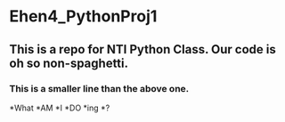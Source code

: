 # Ehen4_PythonProj1
## This is a repo for NTI Python Class. Our code is oh so non-spaghetti.
### This is a smaller line than the above one.

*What
*AM
*I
*DO
*ing
*?
